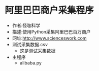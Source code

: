 # 阿里巴巴商户采集程序
- 作者:怪咖科学
- 描述:使用Python采集阿里巴巴百万商户
- 网址:http://www.scienceswork.com
- 测试采集数据.csv
   - 这是测试采集数据
- 主程序
   - alibaba.py
   
